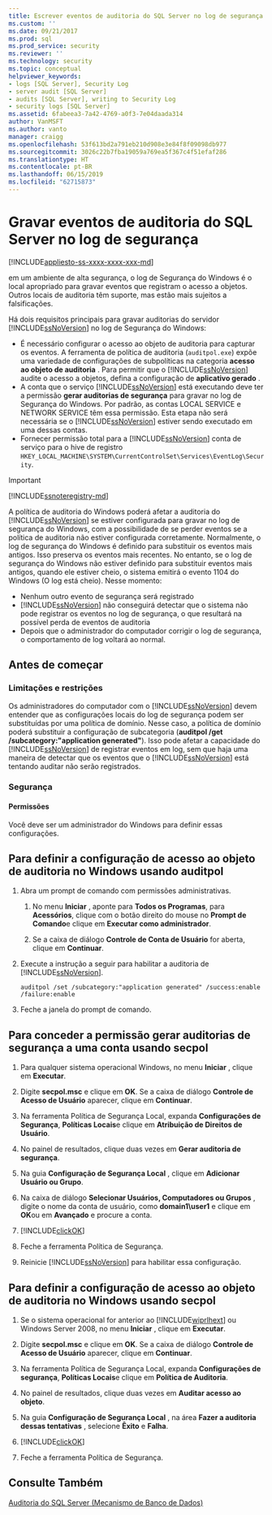 ```yaml
---
title: Escrever eventos de auditoria do SQL Server no log de segurança | Microsoft Docs
ms.custom: ''
ms.date: 09/21/2017
ms.prod: sql
ms.prod_service: security
ms.reviewer: ''
ms.technology: security
ms.topic: conceptual
helpviewer_keywords:
- logs [SQL Server], Security Log
- server audit [SQL Server]
- audits [SQL Server], writing to Security Log
- security logs [SQL Server]
ms.assetid: 6fabeea3-7a42-4769-a0f3-7e04daada314
author: VanMSFT
ms.author: vanto
manager: craigg
ms.openlocfilehash: 53f613bd2a791eb210d908e3e84f8f09098db977
ms.sourcegitcommit: 3026c22b7fba19059a769ea5f367c4f51efaf286
ms.translationtype: HT
ms.contentlocale: pt-BR
ms.lasthandoff: 06/15/2019
ms.locfileid: "62715873"
---
```

# <a name="write-sql-server-audit-events-to-the-security-log"></a>Gravar eventos de auditoria do SQL Server no log de segurança  
[!INCLUDE[appliesto-ss-xxxx-xxxx-xxx-md](../../../includes/appliesto-ss-xxxx-xxxx-xxx-md.md)]

em um ambiente de alta segurança, o log de Segurança do Windows é o local apropriado para gravar eventos que registram o acesso a objetos. Outros locais de auditoria têm suporte, mas estão mais sujeitos a falsificações.  
  
 Há dois requisitos principais para gravar auditorias do servidor [!INCLUDE[ssNoVersion](../../../includes/ssnoversion-md.md)] no log de Segurança do Windows:  
  
-   É necessário configurar o acesso ao objeto de auditoria para capturar os eventos. A ferramenta de política de auditoria (`auditpol.exe`) expõe uma variedade de configurações de subpolíticas na categoria **acesso ao objeto de auditoria** . Para permitir que o [!INCLUDE[ssNoVersion](../../../includes/ssnoversion-md.md)] audite o acesso a objetos, defina a configuração de **aplicativo gerado** .  
-   A conta que o serviço [!INCLUDE[ssNoVersion](../../../includes/ssnoversion-md.md)] está executando deve ter a permissão **gerar auditorias de segurança** para gravar no log de Segurança do Windows. Por padrão, as contas LOCAL SERVICE e NETWORK SERVICE têm essa permissão. Esta etapa não será necessária se o [!INCLUDE[ssNoVersion](../../../includes/ssnoversion-md.md)] estiver sendo executado em uma dessas contas.  
-   Fornecer permissão total para a [!INCLUDE[ssNoVersion](../../../includes/ssnoversion-md.md)] conta de serviço para o hive de registro `HKEY_LOCAL_MACHINE\SYSTEM\CurrentControlSet\Services\EventLog\Security`.  

  > [!IMPORTANT]  
  > [!INCLUDE[ssnoteregistry-md](../../../includes/ssnoteregistry-md.md)]   
  
A política de auditoria do Windows poderá afetar a auditoria do [!INCLUDE[ssNoVersion](../../../includes/ssnoversion-md.md)] se estiver configurada para gravar no log de segurança do Windows, com a possibilidade de se perder eventos se a política de auditoria não estiver configurada corretamente. Normalmente, o log de segurança do Windows é definido para substituir os eventos mais antigos. Isso preserva os eventos mais recentes. No entanto, se o log de segurança do Windows não estiver definido para substituir eventos mais antigos, quando ele estiver cheio, o sistema emitirá o evento 1104 do Windows (O log está cheio). Nesse momento:  
-   Nenhum outro evento de segurança será registrado  
-   [!INCLUDE[ssNoVersion](../../../includes/ssnoversion-md.md)] não conseguirá detectar que o sistema não pode registrar os eventos no log de segurança, o que resultará na possível perda de eventos de auditoria  
-   Depois que o administrador do computador corrigir o log de segurança, o comportamento de log voltará ao normal.  
  
##  <a name="BeforeYouBegin"></a> Antes de começar  
  
###  <a name="Restrictions"></a> Limitações e restrições  
 Os administradores do computador com o [!INCLUDE[ssNoVersion](../../../includes/ssnoversion-md.md)] devem entender que as configurações locais do log de segurança podem ser substituídas por uma política de domínio. Nesse caso, a política de domínio poderá substituir a configuração de subcategoria (**auditpol /get /subcategory:"application generated"**). Isso pode afetar a capacidade do [!INCLUDE[ssNoVersion](../../../includes/ssnoversion-md.md)] de registrar eventos em log, sem que haja uma maneira de detectar que os eventos que o [!INCLUDE[ssNoVersion](../../../includes/ssnoversion-md.md)] está tentando auditar não serão registrados.  
  
###  <a name="Security"></a> Segurança  
  
####  <a name="Permissions"></a> Permissões  
 Você deve ser um administrador do Windows para definir essas configurações.  
  
##  <a name="auditpolAccess"></a> Para definir a configuração de acesso ao objeto de auditoria no Windows usando auditpol  
  
1.  Abra um prompt de comando com permissões administrativas.  
  
    1.  No menu **Iniciar** , aponte para **Todos os Programas**, para **Acessórios**, clique com o botão direito do mouse no **Prompt de Comando**e clique em **Executar como administrador**.  
  
    2.  Se a caixa de diálogo **Controle de Conta de Usuário** for aberta, clique em **Continuar**.  
  
2.  Execute a instrução a seguir para habilitar a auditoria de [!INCLUDE[ssNoVersion](../../../includes/ssnoversion-md.md)].  
  
    ```  
    auditpol /set /subcategory:"application generated" /success:enable /failure:enable  
    ```  
  
3.  Feche a janela do prompt de comando.  
  
##  <a name="secpolAccess"></a> Para conceder a permissão gerar auditorias de segurança a uma conta usando secpol  
  
1.  Para qualquer sistema operacional Windows, no menu **Iniciar** , clique em **Executar**.  
  
2.  Digite **secpol.msc** e clique em **OK**. Se a caixa de diálogo **Controle de Acesso de Usuário** aparecer, clique em **Continuar**.  
  
3.  Na ferramenta Política de Segurança Local, expanda **Configurações de Segurança**, **Políticas Locais**e clique em **Atribuição de Direitos de Usuário**.  
  
4.  No painel de resultados, clique duas vezes em **Gerar auditoria de segurança**.  
  
5.  Na guia **Configuração de Segurança Local** , clique em **Adicionar Usuário ou Grupo**.  
  
6.  Na caixa de diálogo **Selecionar Usuários, Computadores ou Grupos** , digite o nome da conta de usuário, como **domain1\user1** e clique em **OK**ou em **Avançado** e procure a conta.  
  
7.  [!INCLUDE[clickOK](../../../includes/clickok-md.md)]  
  
8.  Feche a ferramenta Política de Segurança.  
  
9. Reinicie [!INCLUDE[ssNoVersion](../../../includes/ssnoversion-md.md)] para habilitar essa configuração.  
  
##  <a name="secpolPermission"></a> Para definir a configuração de acesso ao objeto de auditoria no Windows usando secpol  
  
1.  Se o sistema operacional for anterior ao [!INCLUDE[wiprlhext](../../../includes/wiprlhext-md.md)] ou Windows Server 2008, no menu **Iniciar** , clique em **Executar**.  
  
2.  Digite **secpol.msc** e clique em **OK**. Se a caixa de diálogo **Controle de Acesso de Usuário** aparecer, clique em **Continuar**.  
  
3.  Na ferramenta Política de Segurança Local, expanda **Configurações de segurança**, **Políticas Locais**e clique em **Política de Auditoria**.  
  
4.  No painel de resultados, clique duas vezes em **Auditar acesso ao objeto**.  
  
5.  Na guia **Configuração de Segurança Local** , na área **Fazer a auditoria dessas tentativas** , selecione **Êxito** e **Falha**.  
  
6.  [!INCLUDE[clickOK](../../../includes/clickok-md.md)]  
  
7.  Feche a ferramenta Política de Segurança.  
  
## <a name="see-also"></a>Consulte Também  
 [Auditoria do SQL Server &#40;Mecanismo de Banco de Dados&#41;](../../../relational-databases/security/auditing/sql-server-audit-database-engine.md)  
  
  

